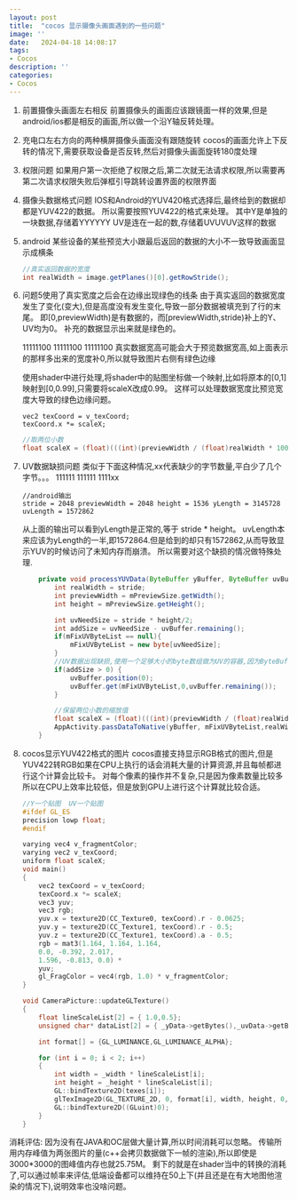 ```yaml
---
layout: post
title:  "cocos 显示摄像头画面遇到的一些问题"
image: ''
date:   2024-04-18 14:08:17
tags:
- Cocos
description: ''
categories: 
- Cocos
---
```

1. 前置摄像头画面左右相反
    前置摄像头的画面应该跟镜面一样的效果,但是android/ios都是相反的画面,所以做一个沿Y轴反转处理。
2. 充电口左右方向的两种横屏摄像头画面没有跟随旋转
    cocos的画面允许上下反转的情况下,需要获取设备是否反转,然后对摄像头画面旋转180度处理
3. 权限问题
    如果用户第一次拒绝了权限之后,第二次就无法请求权限,所以需要再第二次请求权限失败后弹框引导跳转设置界面的权限界面
4. 摄像头数据格式问题
    IOS和Android的YUV420格式选择后,最终给到的数据却都是YUV422的数据。
    所以需要按照YUV422的格式来处理。 
    其中Y是单独的一块数据,存储着YYYYYY
    UV是连在一起的数,存储着UVUVUV这样的数据
5. android 某些设备的某些预览大小跟最后返回的数据的大小不一致导致画面显示成横条
    ```java
    //真实返回数据的宽度
    int realWidth = image.getPlanes()[0].getRowStride();
    ```
6. 问题5使用了真实宽度之后会在边缘出现绿色的线条
    由于真实返回的数据宽度发生了变化(变大),但是高度没有发生变化,导致一部分数据被填充到了行的末尾。
    即[0,previewWidth)是有数据的，而[previewWidth,stride)补上的Y、UV均为0。
    补充的数据显示出来就是绿色的。

    11111100
    11111100
    11111100
    真实数据宽高可能会大于预览数据宽高,如上面表示的那样多出来的宽度补0,所以就导致图片右侧有绿色边缘

    使用shader中进行处理,将shader中的贴图坐标做一个映射,比如将原本的[0,1]映射到[0,0.99],只需要将scaleX改成0.99。
    这样可以处理数据宽度比预览宽度大导致的绿色边缘问题。
    ```shader
    vec2 texCoord = v_texCoord;
    texCoord.x *= scaleX;
    ```
    ```java
    //取两位小数
    float scaleX = (float)(((int)(previewWidth / (float)realWidth * 100)) / 100.0);
    ```
7. UV数据缺损问题
    类似于下面这种情况,xx代表缺少的字节数量,平白少了几个字节。。。
    111111
    111111
    1111xx
    ```
    //android输出
    stride = 2048 previewWidth = 2048 height = 1536 yLength = 3145728 uvLength = 1572862
    ```
    
    从上面的输出可以看到yLength是正常的,等于 stride * height。
    uvLength本来应该为yLength的一半,即1572864.但是给到的却只有1572862,从而导致显示YUV的时候访问了未知内存而崩溃。
    所以需要对这个缺损的情况做特殊处理.
    ```java
        private void processYUVData(ByteBuffer yBuffer, ByteBuffer uvBuffer,int stride) {
            int realWidth = stride;
            int previewWidth = mPreviewSize.getWidth();
            int height = mPreviewSize.getHeight();

            int uvNeedSize = stride * height/2;
            int addSize = uvNeedSize - uvBuffer.remaining();
            if(mFixUVByteList == null){
                mFixUVByteList = new byte[uvNeedSize];
            }
            //UV数据出现缺损,使用一个足够大小的byte数组做为UV的容器,因为ByteBuffer不能动态更改容量
            if(addSize > 0) {
                uvBuffer.position(0);
                uvBuffer.get(mFixUVByteList,0,uvBuffer.remaining());
            }

            //保留两位小数的缩放值
            float scaleX = (float)(((int)(previewWidth / (float)realWidth * 100)) / 100.0);
            AppActivity.passDataToNative(yBuffer, mFixUVByteList,realWidth, height,mInstanceKey,scaleX);
        }
    ```

8. cocos显示YUV422格式的图片
    cocos直接支持显示RGB格式的图片,但是YUV422转RGB如果在CPU上执行的话会消耗大量的计算资源,并且每帧都进行这个计算会比较卡。
    对每个像素的操作并不复杂,只是因为像素数量比较多所以在CPU上效率比较低，但是放到GPU上进行这个计算就比较合适。
    ```c
    //Y一个贴图  UV一个贴图 
    #ifdef GL_ES
    precision lowp float;
    #endif 

    varying vec4 v_fragmentColor;
    varying vec2 v_texCoord;
    uniform float scaleX;
    void main()
    {
        vec2 texCoord = v_texCoord;
        texCoord.x *= scaleX;
        vec3 yuv;
        vec3 rgb;
        yuv.x = texture2D(CC_Texture0, texCoord).r - 0.0625;
        yuv.y = texture2D(CC_Texture1, texCoord).r - 0.5;
        yuv.z = texture2D(CC_Texture1, texCoord).a - 0.5;
        rgb = mat3(1.164, 1.164, 1.164,
        0.0, -0.392, 2.017,
        1.596, -0.813, 0.0) *
        yuv;
        gl_FragColor = vec4(rgb, 1.0) * v_fragmentColor;
    }
    ```
    ```c++
    void CameraPicture::updateGLTexture()
    {
        float lineScaleList[2] = { 1.0,0.5};
        unsigned char* dataList[2] = { _yData->getBytes(),_uvData->getBytes() };

        int format[] = {GL_LUMINANCE,GL_LUMINANCE_ALPHA};

        for (int i = 0; i < 2; i++)
        {
            int width = _width * lineScaleList[i];
            int height = _height * lineScaleList[i];
            GL::bindTexture2D(texes[i]);
            glTexImage2D(GL_TEXTURE_2D, 0, format[i], width, height, 0, format[i], GL_UNSIGNED_BYTE, dataList[i]);
            GL::bindTexture2D((GLuint)0);
        }
    }
    ```

消耗评估:
因为没有在JAVA和OC层做大量计算,所以时间消耗可以忽略。
传输所用内存峰值为两张图片的量(c++会拷贝数据做下一帧的渲染),所以即使是3000*3000的图峰值内存也就25.75M。
剩下的就是在shader当中的转换的消耗了,可以通过帧率来评估,低端设备都可以维持在50上下(并且还是在有大地图他渲染的情况下),说明效率也没啥问题。